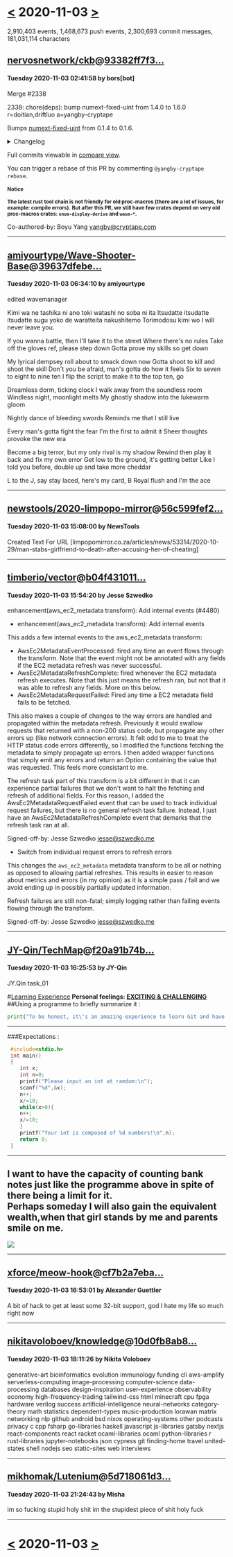# [<](2020-11-02.md) 2020-11-03 [>](2020-11-04.md)

2,910,403 events, 1,468,673 push events, 2,300,693 commit messages, 181,031,114 characters


## [nervosnetwork/ckb](https://github.com/nervosnetwork/ckb)@[93382ff7f3...](https://github.com/nervosnetwork/ckb/commit/93382ff7f394bd8658eb62100ef03784f84e5f16)
#### Tuesday 2020-11-03 02:41:58 by bors[bot]

Merge #2338

2338: chore(deps): bump numext-fixed-uint from 1.4.0 to 1.6.0 r=doitian,driftluo a=yangby-cryptape

Bumps [numext-fixed-uint](https://github.com/cryptape/rust-numext) from 0.1.4 to 0.1.6.

<details>
<summary>Changelog</summary>
<p><em>Sourced from <a href="https://github.com/cryptape/rust-numext/blob/v0.1.6/CHANGELOG.md">rust-numext's changelog</a>.</em></p>
<blockquote>

### Major Updates

- Use features to let all structs be optional.
- Should NOT consider hashes as numbers.
  - Add methods to replace numerical methods for hashes.
    - `zero() -> empty()`
    - `is_zero() -> is_empty()`
    - `is_max() -> is_full()`
  - **BREAKING CHANGE** Remove `checked_neg(..)` for hashes.
- Upgrade dependencies.
  - `quote v0.6 -> v1.0`
  - `syn v0.15 -> v1.0`
  - `proc-macro2 v0.4 -> v1.0`
  - Remove dependencies "proc-macro-hack" for crates in the workspace.
    - Update the minimum supported version of rust toolchain to `1.45.0` for the feature: [Stabilizing function-like procedural macros in expressions, patterns, and statements](https://blog.rust-lang.org/2020/07/16/Rust-1.45.0.html#stabilizing-function-like-procedural-macros-in-expressions-patterns-and-statements).
  - Use `thiserror` instead of `failure` since `failure` is officially deprecated.

### Fixed Bugs

- Constructors can not handle short inputs correctly ([#42]).
- `as_fixed_bytes_mut(&mut self)` return an immutable reference ([#42]).
- Avoid trigger [a rustc bug](https://github.com/rust-lang/rust/issues/75533) which causes errors when build with target `wasm32-unknown-unknown` ([#54]).

</blockquote>
</details>

Full commits viewable in [compare view](https://github.com/cryptape/rust-numext/compare/v0.1.4...v0.1.6).

You can trigger a rebase of this PR by commenting `@yangby-cryptape rebase`.

<small>

#### Notice

**The latest rust tool chain is not friendly for old proc-macros (there are a lot of issues, for example: compile errors).**
**But after this PR, we still have few crates depend on very old proc-macros crates: `enum-display-derive` and `wasm-*`.**

</small>

[#42]: https://github.com/cryptape/rust-numext/pull/42
[#54]: https://github.com/cryptape/rust-numext/pull/54

Co-authored-by: Boyu Yang <yangby@cryptape.com>

---
## [amiyourtype/Wave-Shooter-Base](https://github.com/amiyourtype/Wave-Shooter-Base)@[39637dfebe...](https://github.com/amiyourtype/Wave-Shooter-Base/commit/39637dfebe1bd597c8f0e66570fe6cfe6a5eb36f)
#### Tuesday 2020-11-03 06:34:10 by amiyourtype

edited wavemanager

Kimi wa ne tashika ni ano toki watashi no soba ni ita
Itsudatte itsudatte itsudatte sugu yoko de waratteita nakushitemo
Torimodosu kimi wo I will never leave you.

If you wanna battle, then I'll take it to the street
Where there's no rules
Take off the gloves ref, please step down
Gotta prove my skills so get down

My lyrical dempsey roll about to smack down now
Gotta shoot to kill and shoot the skill
Don't you be afraid, man's gotta do how it feels
Six to seven to eight to nine ten
I flip the script to make it to the top ten, go

Dreamless dorm, ticking clock
I walk away from the soundless room
Windless night, moonlight melts
My ghostly shadow into the lukewarm gloom

Nightly dance of bleeding swords
Reminds me that I still live

Every man's gotta fight the fear
I'm the first to admit it
Sheer thoughts provoke the new era

Become a big terror, but my only rival is my shadow
Rewind then play it back and fix my own error
Get low to the ground, it's getting better
Like I told you before, double up and take more cheddar

L to the J, say stay laced, here's my card, B
Royal flush and I'm the ace

---
## [newstools/2020-limpopo-mirror](https://github.com/newstools/2020-limpopo-mirror)@[56c599fef2...](https://github.com/newstools/2020-limpopo-mirror/commit/56c599fef2772269848928ead431dc2cadac12c2)
#### Tuesday 2020-11-03 15:08:00 by NewsTools

Created Text For URL [limpopomirror.co.za/articles/news/53314/2020-10-29/man-stabs-girlfriend-to-death-after-accusing-her-of-cheating]

---
## [timberio/vector](https://github.com/timberio/vector)@[b04f431011...](https://github.com/timberio/vector/commit/b04f4310116615dee6df12b7a42fdf626b2cec2f)
#### Tuesday 2020-11-03 15:54:20 by Jesse Szwedko

enhancement(aws_ec2_metadata transform): Add internal events (#4480)

* enhancement(aws_ec2_metadata transform): Add internal events

This adds a few internal events to the aws_ec2_metadata transform:

* AwsEc2MetadataEventProcessed: fired any time an event flows through
  the transform. Note that the event might not be annotated with any
  fields if the EC2 metadata refresh was never successful.
* AwsEc2MetadataRefreshComplete: fired whenever the EC2 metadata refresh
  executes. Note that this just means the refresh ran, but not that it
  was able to refresh any fields. More on this below.
* AwsEc2MetadataRequestFailed: Fired any time a EC2 metadata field fails
  to be fetched.

This also makes a couple of changes to the way errors are handled and
propagated within the metadata refresh. Previously it would swallow
requests that returned with a non-200 status code, but propagate any
other errors up (like network connection errors). It felt odd to me to
treat the HTTP status code errors differently, so I modified the
functions fetching the metadata to simply propagate up errors. I then
added wrapper functions that simply emit any errors and return an
Option<Bytes> containing the value that was requested. This feels more
consistant to me.

The refresh task part of this transform is a bit different in that it
can experience partial failures that we don't want to halt the fetching
and refresh of additional fields. For this reason, I added the
AwsEc2MetadataRequestFailed event that can be used to track individual
request failures, but there is no general refresh task failure. Instead,
I just have an AwsEc2MetadataRefreshComplete event that demarks that the
refresh task ran at all.

Signed-off-by: Jesse Szwedko <jesse@szwedko.me>

* Switch from individual request errors to refresh errors

This changes the `aws_ec2_metadata` metadata transform to be all or
nothing as opposed to allowing partial refreshes. This results in easier
to reason about metrics and errors (in my opinion) as it is a simple
pass / fail and we avoid ending up in possibly partially updated
information.

Refresh failures are still non-fatal; simply logging rather than failing
events flowing through the transform.

Signed-off-by: Jesse Szwedko <jesse@szwedko.me>

---
## [JY-Qin/TechMap](https://github.com/JY-Qin/TechMap)@[f20a91b74b...](https://github.com/JY-Qin/TechMap/commit/f20a91b74bebd65c40f6ea540aaf5e5f3097757f)
#### Tuesday 2020-11-03 16:25:53 by JY-Qin

JY.Qin task_01

#[Learning Experience](https://www.githubs.cn/)
**Personal feelings: <u>EXCITING & CHALLENGING</u>**
##Using a programme to briefly summarize it :
```python
print("To be honest, it\'s an amazing experience to learn Git and have a Github acountant of my own, alongside filled with hardships too.Nevertheless,I managed to get over all the problems by searching for information on the Internet and watching vedios at Bili Bili. For me,what matters is not to gain success,but to attain new approaches to thinking about questions.")
```
 *** 
###Expectations :
```c
 #include<stdio.h>
 int main()
 {
	int x;
	int n=0;
	printf("Please input an int at ramdom:\n");
	scanf("%d",&x);
	n++;
	x/=10;
	while(x>0){
	n++;
	x/=10;	
	}
	printf("Your int is composed of %d numbers!\n",n);
	return 0;
 }
```
 --- 

I want to have the capacity of counting bank notes just like the programme above in spite of there being a **limit** for it.   
Perhaps someday I will also gain the equivalent wealth,when that girl stands by me and parents smile on me.
 --- 
![](https://gss0.baidu.com/-vo3dSag_xI4khGko9WTAnF6hhy/zhidao/pic/item/cb8065380cd791235ae33b4cae345982b2b78083.jpg)

---
## [xforce/meow-hook](https://github.com/xforce/meow-hook)@[cf7b2a7eba...](https://github.com/xforce/meow-hook/commit/cf7b2a7eba84fe5e93e5ef497357de6751c4fa67)
#### Tuesday 2020-11-03 16:53:01 by Alexander Guettler

A bit of hack to get at least some 32-bit support, god I hate my life so much right now

---
## [nikitavoloboev/knowledge](https://github.com/nikitavoloboev/knowledge)@[10d0fb8ab8...](https://github.com/nikitavoloboev/knowledge/commit/10d0fb8ab8e740fd0c3869eb046b3cf7a32e8f2b)
#### Tuesday 2020-11-03 18:11:26 by Nikita Voloboev

generative-art bioinformatics evolution immunology funding cli aws-amplify serverless-computing image-processing computer-science data-processing databases design-inspiration user-experience observability economy high-frequency-trading tailwind-css html minecraft cpu fpga hardware verilog success artificial-intelligence neural-networks category-theory math statistics dependent-types music-production lorawan matrix networking nlp github android bsd nixos operating-systems other podcasts privacy c cpp fsharp go-libraries haskell javascript js-libraries gatsby nextjs react-components react racket ocaml-libraries ocaml python-libraries r rust-libraries jupyter-notebooks json cypress git finding-home travel united-states shell nodejs seo static-sites web interviews

---
## [mikhomak/Lutenium](https://github.com/mikhomak/Lutenium)@[5d718061d3...](https://github.com/mikhomak/Lutenium/commit/5d718061d3a38e9e76cb9e1fc8320122b1595652)
#### Tuesday 2020-11-03 21:24:43 by Misha

im so fucking stupid holy shit im the stupidest piece of shit holy fuck

---

# [<](2020-11-02.md) 2020-11-03 [>](2020-11-04.md)


